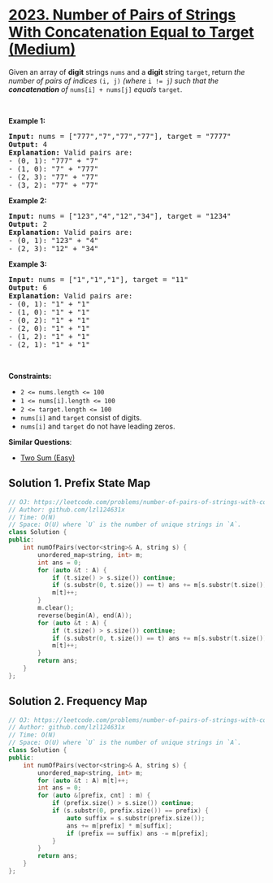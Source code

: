 # [2023. Number of Pairs of Strings With Concatenation Equal to Target (Medium)](https://leetcode.com/problems/number-of-pairs-of-strings-with-concatenation-equal-to-target/)

<p>Given an array of <strong>digit</strong> strings <code>nums</code> and a <strong>digit</strong> string <code>target</code>, return <em>the number of pairs of indices </em><code>(i, j)</code><em> (where </em><code>i != j</code><em>) such that the <strong>concatenation</strong> of </em><code>nums[i] + nums[j]</code><em> equals </em><code>target</code>.</p>

<p>&nbsp;</p>
<p><strong>Example 1:</strong></p>

<pre><strong>Input:</strong> nums = ["777","7","77","77"], target = "7777"
<strong>Output:</strong> 4
<strong>Explanation:</strong> Valid pairs are:
- (0, 1): "777" + "7"
- (1, 0): "7" + "777"
- (2, 3): "77" + "77"
- (3, 2): "77" + "77"
</pre>

<p><strong>Example 2:</strong></p>

<pre><strong>Input:</strong> nums = ["123","4","12","34"], target = "1234"
<strong>Output:</strong> 2
<strong>Explanation:</strong> Valid pairs are:
- (0, 1): "123" + "4"
- (2, 3): "12" + "34"
</pre>

<p><strong>Example 3:</strong></p>

<pre><strong>Input:</strong> nums = ["1","1","1"], target = "11"
<strong>Output:</strong> 6
<strong>Explanation:</strong> Valid pairs are:
- (0, 1): "1" + "1"
- (1, 0): "1" + "1"
- (0, 2): "1" + "1"
- (2, 0): "1" + "1"
- (1, 2): "1" + "1"
- (2, 1): "1" + "1"
</pre>

<p>&nbsp;</p>
<p><strong>Constraints:</strong></p>

<ul>
	<li><code>2 &lt;= nums.length &lt;= 100</code></li>
	<li><code>1 &lt;= nums[i].length &lt;= 100</code></li>
	<li><code>2 &lt;= target.length &lt;= 100</code></li>
	<li><code>nums[i]</code> and <code>target</code> consist of digits.</li>
	<li><code>nums[i]</code> and <code>target</code> do not have leading zeros.</li>
</ul>


**Similar Questions**:
* [Two Sum (Easy)](https://leetcode.com/problems/two-sum/)

## Solution 1. Prefix State Map

```cpp
// OJ: https://leetcode.com/problems/number-of-pairs-of-strings-with-concatenation-equal-to-target/
// Author: github.com/lzl124631x
// Time: O(N)
// Space: O(U) where `U` is the number of unique strings in `A`.
class Solution {
public:
    int numOfPairs(vector<string>& A, string s) {
        unordered_map<string, int> m;
        int ans = 0;
        for (auto &t : A) {
            if (t.size() > s.size()) continue;
            if (s.substr(0, t.size()) == t) ans += m[s.substr(t.size())];
            m[t]++;
        }
        m.clear();
        reverse(begin(A), end(A));
        for (auto &t : A) {
            if (t.size() > s.size()) continue;
            if (s.substr(0, t.size()) == t) ans += m[s.substr(t.size())];
            m[t]++;
        }
        return ans;
    }
};
```

## Solution 2. Frequency Map

```cpp
// OJ: https://leetcode.com/problems/number-of-pairs-of-strings-with-concatenation-equal-to-target/
// Author: github.com/lzl124631x
// Time: O(N)
// Space: O(U) where `U` is the number of unique strings in `A`.
class Solution {
public:
    int numOfPairs(vector<string>& A, string s) {
        unordered_map<string, int> m;
        for (auto &t : A) m[t]++;
        int ans = 0;
        for (auto &[prefix, cnt] : m) {
            if (prefix.size() > s.size()) continue;
            if (s.substr(0, prefix.size()) == prefix) {
                auto suffix = s.substr(prefix.size());
                ans += m[prefix] * m[suffix];
                if (prefix == suffix) ans -= m[prefix];
            }
        }
        return ans;
    }
};
```